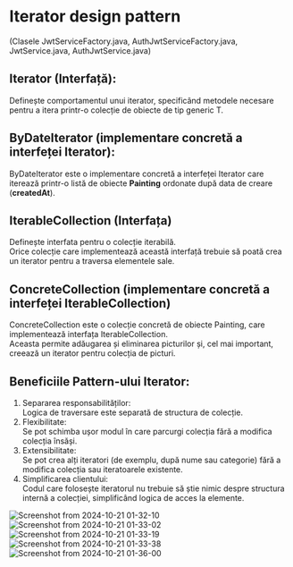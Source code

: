 # Iterator design pattern 
(Clasele JwtServiceFactory.java, AuthJwtServiceFactory.java, JwtService.java, AuthJwtService.java)

## Iterator <T> (Interfață):
  Definește comportamentul unui iterator, specificând metodele necesare pentru a itera printr-o colecție de obiecte de tip generic T.

## ByDateIterator<T> (implementare concretă a interfeței Iterator):
  ByDateIterator este o implementare concretă a interfeței Iterator care iterează printr-o listă de obiecte **Painting** ordonate după data de creare (**createdAt**).

## IterableCollection<T> (Interfața)
  Definește interfata pentru o colecție iterabilă.  \
  Orice colecție care implementează această interfață trebuie să poată crea un iterator pentru a traversa elementele sale.

## ConcreteCollection (implementare concretă a interfeței IterableCollection)
  ConcreteCollection este o colecție concretă de obiecte Painting, care implementează interfața IterableCollection. \
  Aceasta permite adăugarea și eliminarea picturilor și, cel mai important, creează un iterator pentru colecția de picturi.

## Beneficiile Pattern-ului Iterator:
1. Separarea responsabilităților: \
   Logica de traversare este separată de structura de colecție.
2. Flexibilitate: \
   Se pot schimba ușor modul în care parcurgi colecția fără a modifica colecția însăși.
3. Extensibilitate: \
   Se pot crea alți iteratori (de exemplu, după nume sau categorie) fără a modifica colecția sau iteratoarele existente.
4. Simplificarea clientului: \
   Codul care folosește iteratorul nu trebuie să știe nimic despre structura internă a colecției, simplificând logica de acces la elemente.
   
![Screenshot from 2024-10-21 01-32-10](https://github.com/user-attachments/assets/aa59766c-b001-4002-b6dc-5d81952225b2)
![Screenshot from 2024-10-21 01-33-02](https://github.com/user-attachments/assets/c25bbc9f-839f-4452-bf7c-218ac232a374)
![Screenshot from 2024-10-21 01-33-19](https://github.com/user-attachments/assets/a293382a-0d7a-4eb1-9498-fc1e6fe578db)
![Screenshot from 2024-10-21 01-33-38](https://github.com/user-attachments/assets/149378af-a1ce-40c0-9de8-7e581c21ae7c)
![Screenshot from 2024-10-21 01-36-00](https://github.com/user-attachments/assets/a3f1be27-5f2e-458c-9583-2b7269e5378e)




